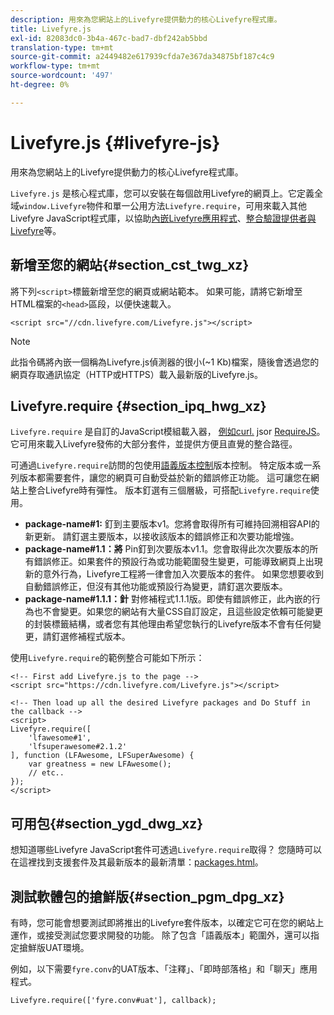 ```yaml
---
description: 用來為您網站上的Livefyre提供動力的核心Livefyre程式庫。
title: Livefyre.js
exl-id: 82083dc0-3b4a-467c-bad7-dbf242ab5bbd
translation-type: tm+mt
source-git-commit: a2449482e617939cfda7e367da34875bf187c4c9
workflow-type: tm+mt
source-wordcount: '497'
ht-degree: 0%

---
```


# Livefyre.js {#livefyre-js}

用來為您網站上的Livefyre提供動力的核心Livefyre程式庫。

`Livefyre.js` 是核心程式庫，您可以安裝在每個啟用Livefyre的網頁上。它定義全域`window.Livefyre`物件和單一公用方法`Livefyre.require`，可用來載入其他Livefyre JavaScript程式庫，以協助[內嵌Livefyre應用程式](/help/implementation/c-getting-started/c-implementation-process/c-using-livefyre.js-to-create-customize-and-use-apps-on-your-site.md)、[整合驗證提供者與Livefyre](/help/implementation/t-about-identity-integration/t-about-identity-integration.md)等。

## 新增至您的網站{#section_cst_twg_xz}

將下列`<script>`標籤新增至您的網頁或網站範本。 如果可能，請將它新增至HTML檔案的`<head>`區段，以便快速載入。

```
<script src="//cdn.livefyre.com/Livefyre.js"></script>
```

>[!NOTE]
>
>此指令碼將內嵌一個稱為Livefyre.js偵測器的很小(~1 Kb)檔案，隨後會透過您的網頁存取通訊協定（HTTP或HTTPS）載入最新版的Livefyre.js。

## Livefyre.require {#section_ipq_hwg_xz}

`Livefyre.require` 是自訂的JavaScript模組載入器， [例如curl.](https://github.com/cujojs/curl) jsor  [RequireJS](https://requirejs.org/)。它可用來載入Livefyre發佈的大部分套件，並提供方便且直覺的整合路徑。

可通過`Livefyre.require`訪問的包使用[語義版本控制](https://semver.org/)版本控制。 特定版本或一系列版本都需要套件，讓您的網頁可自動受益於新的錯誤修正功能。 這可讓您在網站上整合Livefyre時有彈性。 版本釘選有三個層級，可搭配`Livefyre.require`使用。

* **package-name#1:** 釘到主要版本v1。您將會取得所有可維持回溯相容API的新更新。 請釘選主要版本，以接收該版本的錯誤修正和次要功能增強。
* **package-name#1.1：將** Pin釘到次要版本v1.1。您會取得此次次要版本的所有錯誤修正。如果套件的預設行為或功能範圍發生變更，可能導致網頁上出現新的意外行為，Livefyre工程將一律會加入次要版本的套件。 如果您想要收到自動錯誤修正，但沒有其他功能或預設行為變更，請釘選次要版本。
* **package-name#1.1.1：針** 對修補程式1.1.1版。即使有錯誤修正，此內嵌的行為也不會變更。如果您的網站有大量CSS自訂設定，且這些設定依賴可能變更的封裝標籤結構，或者您有其他理由希望您執行的Livefyre版本不會有任何變更，請釘選修補程式版本。

使用`Livefyre.require`的範例整合可能如下所示：

```
<!-- First add Livefyre.js to the page --> 
<script src="https://cdn.livefyre.com/Livefyre.js"></script> 
  
<!-- Then load up all the desired Livefyre packages and Do Stuff in the callback --> 
<script> 
Livefyre.require([ 
    'lfawesome#1', 
    'lfsuperawesome#2.1.2' 
], function (LFAwesome, LFSuperAwesome) { 
    var greatness = new LFAwesome(); 
    // etc.. 
}); 
</script>
```

## 可用包{#section_ygd_dwg_xz}

想知道哪些Livefyre JavaScript套件可透過`Livefyre.require`取得？ 您隨時可以在這裡找到支援套件及其最新版本的最新清單：[packages.html](https://cdn.livefyre.com/packages.html)。

## 測試軟體包的搶鮮版{#section_pgm_dpg_xz}

有時，您可能會想要測試即將推出的Livefyre套件版本，以確定它可在您的網站上運作，或接受測試您要求開發的功能。 除了包含「語義版本」範圍外，還可以指定搶鮮版UAT環境。

例如，以下需要`fyre.conv`的UAT版本、「注釋」、「即時部落格」和「聊天」應用程式。

```
Livefyre.require(['fyre.conv#uat'], callback); 
```
